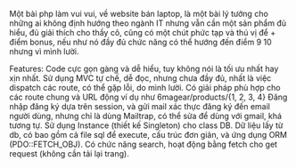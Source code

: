 Một bài php làm vui vui, về website bán laptop, là một bài lý tưởng cho những ai không định hướng theo ngành IT nhưng vẫn cần một sản phẩm đủ hiểu, đủ giải thích cho thầy cô, cũng có một chút phức tạp và thú vị để + điểm bonus, nếu như nó đầy đủ chức năng có thể hướng đến điểm 9 10 nhưng vì mình lười.

Features:
  Code cực gọn gàng và dễ hiểu, tuy không nói là tối ưu nhất hay xịn nhất.
  Sử dụng MVC tự chế, dễ đọc, nhưng chưa đầy đủ, nhất là việc dispatch các route, có thể gặp lỗi, do mình lười.
  Có giải pháp phù hợp cho các route chung và URL động ví dụ như 6magear/products/{1, 2, 3, 4}
  Đăng nhập đăng ký dựa trên session, và gửi mail xác thực đăng ký đến email người dùng, nhưng chỉ là dùng Mailtrap, có thể sửa để dùng với gmail, khá tương tự.
  Sử dụng Instance (thiết kế Singleton) cho class DB.
  Dữ liệu lấy từ db, có bao gồm cả file sql để execute, cấu trúc đơn giản, và ứng dụng ORM (PDO::FETCH_OBJ).
  Có chức năng search, hoạt động bằng fetch cho get request (không cần tải lại trang).
